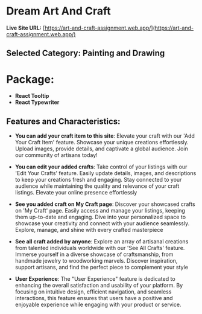# Dream Art And Craft

**Live Site URL:** [https://art-and-craft-assignment.web.app/](https://art-and-craft-assignment.web.app/)


## Selected Category: Painting and Drawing

# Package: 
- **React Tooltip**
- **React Typewriter**



## Features and Characteristics:

- **You can add your craft item to this site**: Elevate your craft with our 'Add Your Craft Item' feature. Showcase your unique creations effortlessly. Upload images, provide details, and captivate a global audience. Join our community of artisans today!

- **You can edit your added crafts**: Take control of your listings with our 'Edit Your Crafts' feature. Easily update details, images, and descriptions to keep your creations fresh and engaging. Stay connected to your audience while maintaining the quality and relevance of your craft listings. Elevate your online presence effortlessly

- **See you added craft on My Craft page**: Discover your showcased crafts on 'My Craft' page. Easily access and manage your listings, keeping them up-to-date and engaging. Dive into your personalized space to showcase your creativity and connect with your audience seamlessly. Explore, manage, and shine with every crafted masterpiece

- **See all craft added by anyone**: Explore an array of artisanal creations from talented individuals worldwide with our 'See All Crafts' feature. Immerse yourself in a diverse showcase of craftsmanship, from handmade jewelry to woodworking marvels. Discover inspiration, support artisans, and find the perfect piece to complement your style

- **User Experience**: The "User Experience" feature is dedicated to enhancing the overall satisfaction and usability of your platform. By focusing on intuitive design, efficient navigation, and seamless interactions, this feature ensures that users have a positive and enjoyable experience while engaging with your product or service. 

